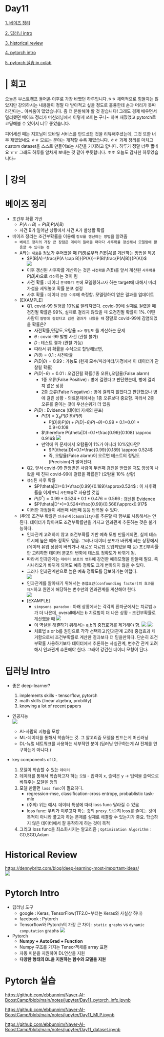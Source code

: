 # Day11




[1. 베이즈 정리](#베이즈-정리)

[2. 딥러닝 intro](#딥러닝-intro)

[3. historical review](#historical-review)

[4. pytorch intro](#pytorch-intro)

[5. pytorch 실습 in colab](#pytorch-실습)



# | 회고
오늘은 부스트캠프 들어온 이후로 가장 바빴던 하루입니다.ㅎㅎ 체력적으로 힘들지는 않았지만 강의하시는 내용들이 정말 다 받아적고 싶을 정도로 훌륭한데 손과 머리가 못따라간다는.. 아쉬움이 많았습니다. 좀 더 분발해야 할 것 같습니다! 그래도 경제 배우면서 멀리했던 베이즈 정리가 머신러닝에서 이렇게 쓰이는 구나~ 하며 재밌었고 pytorch로 코딩해볼 수 있어서 너무 좋았습니다. 

피어세션 때는 지호님이 모바일 서비스를 만드셨던 것을 리뷰해주셨는데, 그것 또한 너무 재밌었네요 ㅎㅎ 모르는 분야는 개척할 수록 재밌습니다. ㅎㅎ 과제 정리를 마치고 custom dataset을 스스로 만들어보는 시간을 가지려고 합니다. 하루가 정말 너무 짧네요 ㅠㅠ 그래도 하루를 알차게 보내는 것 같아 뿌듯합니다. ㅎㅎ 오늘도 감사한 하루였습니다~

# | 강의

# 베이즈 정리
* 조건부 확률 기반 
    * $P(A \cap B)=P(B)P(A|B)$
    * 사건 B가 일어난 상황에서 사건 A가 발생활 확률
* 베이즈 정리는 조건부확률을 이용해 `정보를 갱신하는 방법`을 알려줌
    * `베이즈 정리의 가장 큰 장점은 데이터 들어올 때마다 사후확률 갱신해서 모델링에 활용할 수 있다는 점`
    * A라는 `새로운` 정보가 주어졌을 때 $P(B)$로부터 $P(B|A)$를 계산하는 방법을 제공  
        * $P(B|A)=\frac{P(A \cap B)}{P(A)}=P(B)\frac{P(A|B)}{P(A)}$  
        ![](images/76.JPG)
        * 이후 갱신된 사후확률 계산하는 것은 `사전확률` $P(B)$를 앞서 계산된 `사후확률` $P(B|A)$으로 `갱신`하는 것이 됨
        * 사전 확률 : 데이터 `분석하기 전`에 모델링하고자 하는 target에 대해서 미리 가설을 세워놓고 확률 분포 설정
        * 사후 확률 : 데이터 `관찰 이후`에 측정함. 모델링하여 얻은 결과를 업데이트
    * [EXAMPLE]
        * Q1. covid-99 발병률 10%로 알려져있다. covid-99에 실제로 걸렸을 때 검진될 확률은 99%, 실제로 걸리지 않았을 때 오검진될 확률이 1%. 어떤 사람이 `질병에 걸렸다고 검진 결과가 나왔을 때` 정말로 covid-99에 감염되었을 확률은? 
            * 사전확률,민감도,오탐율 => `정밀도` 를 계산하는 문제
            * $\theta$ : covid-99 발병 사건 (관찰 불가)
            * $D$ : 테스트 결과 (관찰 가능)
            * 따라서 위 확률을 수식으로 할당해보면,
            * $P(\theta)=0.1$ : 사전확률
            * $P(D|\theta)=0.99$ : 가능도 (현재 모수/파라미터/가정에서 이 데이터가 관찰될 확률)
            * $P(D|¬\theta)=0.01$ : 오검진될 확률(1종 오류),오탐율(False alarm)
                * 1종 오류(False Positive) : 병에 걸렸다고 판단했는데, 병에 걸리지 않은 상황
                * 2종 오류(False Negative) : 병에 걸리지 않았다고 판단했으나 병에 걸린 상황 - 의료문제에서는 1종 오류보다 중요함. 따라서 2종 오류를 줄이는 것에 우선순위가 더 있음
            * $P(D)$ : Evidence (데이터 자체의 분포)
                * $P(D)=\sum_\theta{P(D|\theta)P(\theta)}$
                    * $P(D|\theta)P(\theta)+P(D|¬\theta)P(¬\theta)$=0.99 * 0.1+0.01 * 0.9=0.108
                * $\therefore P(\theta|D)=0.1*\frac{0.99}{0.108} \approx 0.916$ 
                ![](images/77.JPG)
                * 만약에 위 문제에서 오탐율이 1%가 아니라 10%였다면?
                    * $P(\theta|D)=0.1*\frac{0.99}{0.189} \approx 0.524$
                    * 즉, 오탐율(False alarm)이 오르면 테스트의 정밀도(Precision)가 떨어진다.
        * Q2. 앞서 covid-99 판정받은 사람이 두번째 검진을 받았을 때도 양성이 나왔을 때 진짜 covid-99에 걸렸을 확률은?  (오탐율 10% 상황)
        * `갱신`된 사후 확률
            * $P(\theta|D)=0.1*\frac{0.99}{0.189}\approx0.524$ : 이 사후확률을 이제부터 `사전확률`로 사용할 것임
            * $P(D^*)=0.99*0.524+0.1*0.476\approx0.566$ : 갱신된 Evidence
            * $P(\theta|D^*)=0.524*\frac{0.99}{0.566}\approx0.917$
        * 이러한 과정들이 세번째 네번째 등등 반복될 수 있다.
    * (주의) 조건부 확률은 `인과관계(causality)`를 추론할 때 함부로 사용해서는 안된다. 데이터가 많아져도 조건부확률만을 가지고 인과관계 추론하는 것은 불가능하다.
        * 인과관계 고려하지 않고 조건부확률 기반 예측 모형 만들게되면, 실제 테스트시에 높은 예측 정확도 얻음. 그러나 데이터 분포가 바뀌게 되는 상황에서(데이터 유입 상황이 바뀌거나 새로운 치료법 도입되었을 때 등) 조건부확률만 고려하면 데이터 분포의 변화에 테스트 정확도가 바뀌게 됨. 
        * 따라서 인과관계는 `데이터 분포의 변화`에 강건한 예측모형을 만들때 필요. 즉 시나리오가 바뀌게 되어도 예측 정확도 크게 변화되지 않을 수 있다.
        * 그러나 인과관계만으로 높은 예측 정확도를 담보하기는 어렵다.  
        ![](images/79.JPG)
        * 인과관계를 알아내기 위해서는 `중첩요인(confounding factor)의 효과를 제거`하고 원인에 해당하는 변수만의 인과관계를 계산해야 한다.  
        ![](images/78.JPG)
        * [EXAMPLE]
            * `simpsons paradox` : 아래 상황에서는 각각의 환자군에서는 치료법 a가 더 나은데, overall에서는 b 치료법이 더 나은 상황 - 조건부확률로 계산했을 때
             ![](images/80.JPG)
            * 이 역설을 해결하기 위해서는 a,b의 중첩효과를 제거해야 함.
             ![](images/81.JPG)
             ![](images/82.JPG)
            * 치료법 a or b를 원인으로 각각 선택하고(인과관계 고려) 중첩효과 제거함으로써 조건부확률로 계산한 결과보다 더 믿을만하다. 단순히 조건부확률 사용하기보다 데이터에서 추론하는 사실관계, 변수간 관계 고려해서 인과관계 추론해야 한다. 그래야 강건한 데이터 모형이 된다.


# 딥러닝 Intro
* 좋은 deep-learner?
    1. implements skills - tensorflow, pytorch 
    2. math skills (linear algebra, probility)
    3. knowing a lot of recent papers
* 인공지능  
    ![](images/83.JPG)
    * AI-사람의 지능을 모방
    * ML-데이터를 통해서 학습하는 것. 그 알고리즘 모델을 만드는게 머신러닝
    * DL-뉴럴 네트워크를 사용하는 세부적인 분야 (딥러닝 연구하는게 AI 전체를 연구하는게 아니다.)

* key components of DL
    1. 모델이 학습할 수 있는 `데이터`
    2. 데이터를 통해서 학습하고자 하는 `모델` - 입력이 x, 출력은 y -> 입력을 출력으로 바꿔주는 모델을 정의
    3. 모델 만들면 `loss func`이 필요히다.
        * regression-mse, classification-cross entropy, probablistic task-mle
        * (주의) 위는 예시. 데이터 특성에 따라 loss func 달라질 수 있음
        * loss func: 우리가 이루고자 하는 것의 `proxy`. 단순히 loss를 줄이는 것이 목적이 아니라 풀고자 하는 문제를 실제로 해결할 수 있는지가 중요. 학습하지 않은 데이터에서 잘 동작하게 하는 것이 목적
    4. 그리고 loss func을 최소화시키는 알고리즘 ; `Optimization Algorithm` : GD,SGD,Adam

# Historical Review
https://dennybritz.com/blog/deep-learning-most-important-ideas/  
![](images/84.JPG)


# Pytorch Intro
* 딥러닝 도구
    * google : Keras, TensorFlow(TF2.0~부터는 Keras와 사실상 하나)
    * facebook : Pytorch
    * Tensorflow와 Pytorch의 가장 큰 차이 : `static graphs` vs `dynamic computation` graphs
    ![](images/85.JPG)
* Pytorch
    * **Numpy + AutoGrad + Function**
    * Numpy 구조를 가지는 Tensor객체를 array 표현
    * 자동 미분을 지원하여 DL연산을 지원
    * **다양한 형태의 DL을 지원하는 함수와 모델을 지원**
  

# Pytorch 실습

https://github.com/ebbunnim/Naver-AI-BoostCamp/blob/main/notes/jupyter/Day11_pytorch_info.ipynb

https://github.com/ebbunnim/Naver-AI-BoostCamp/blob/main/notes/jupyter/Day11_MLP.ipynb

https://github.com/ebbunnim/Naver-AI-BoostCamp/blob/main/notes/jupyter/Day11_dataset.ipynb